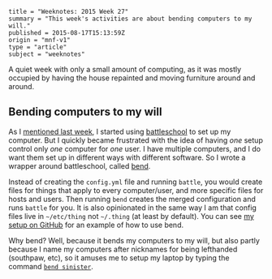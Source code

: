 ```
title = "Weeknotes: 2015 Week 27"
summary = "This week's activities are about bending computers to my will."
published = 2015-08-17T15:13:59Z
origin = "mnf-v1"
type = "article"
subject = "weeknotes"
```

A quiet week with only a small amount of computing, as it was mostly occupied
by having the house repainted and moving furniture around and around.


## Bending computers to my will

As I [mentioned last week][w26], I started using [battleschool][bs] to set up
my computer. But I quickly became frustrated with the idea of having *one*
setup control only *one* computer for *one* user. I have multiple computers,
and I do want them set up in different ways with different software. So I
wrote a wrapper around battleschool, called [bend][b].

Instead of creating the `config.yml` file and running `battle`, you would
create files for things that apply to every computer/user, and more specific
files for hosts and users. Then running `bend` creates the merged
configuration and runs `battle` for you. It is also opinionated in the same
way I am that config files live in `~/etc/thing` not `~/.thing` (at least by
default). You can see [my setup on GitHub] for an example of how to use bend.

Why bend? Well, because it bends my computers to my will, but also partly
because I name my computers after nicknames for being lefthanded (southpaw,
etc), so it amuses me to setup my laptop by typing the command [`bend
sinister`][bs].


[w26]: /weeknotes/2015-week-twenty-six
[bs]: https://github.com/spencergibb/battleschool/
[b]: https://github.com/norm/bend
[my setup on GitHub]: https://github.com/norm/bend-configuration
[bs]: https://en.wikipedia.org/wiki/Bend_(heraldry)#bend_sinister
